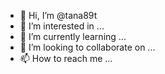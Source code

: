 - 👋 Hi, I’m @tana89t
- 👀 I’m interested in ...
- 🌱 I’m currently learning ...
- 💞️ I’m looking to collaborate on ...
- 📫 How to reach me ...

<!---
tana89t/tana89t is a ✨ special ✨ repository because its `README.md` (this file) appears on your GitHub profile.
You can click the Preview link to take a look at your changes.
--->
